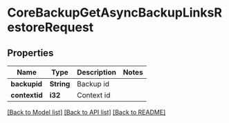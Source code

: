 # CoreBackupGetAsyncBackupLinksRestoreRequest

## Properties

Name | Type | Description | Notes
------------ | ------------- | ------------- | -------------
**backupid** | **String** | Backup id | 
**contextid** | **i32** | Context id | 

[[Back to Model list]](../README.md#documentation-for-models) [[Back to API list]](../README.md#documentation-for-api-endpoints) [[Back to README]](../README.md)


